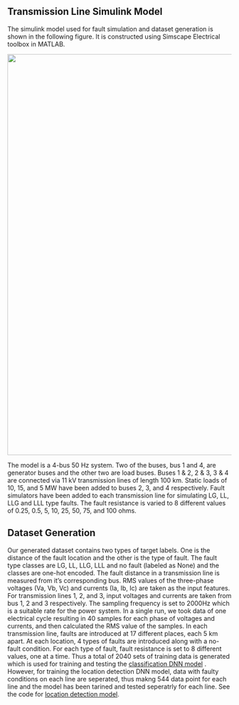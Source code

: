 ## Transmission Line Simulink Model

The simulink model used for fault simulation and dataset generation is shown in the following figure. It is constructed using Simscape Electrical toolbox in MATLAB.

<div style="text-align:center;">
<img src="https://github.com/Sheikh0541/ICECE-2022-DNN-For-Transmission-Line/assets/69375725/b3829b0c-2d5d-496a-90e9-93707ea2353e" width="900"/>
</div>

The model is a 4-bus 50 Hz system. Two of the buses, bus 1 and 4, are generator buses and the other two are load buses. Buses 1 & 2, 2 & 3, 3 & 4 are connected via 11 kV transmission lines of length 100 km. Static loads of 10, 15, and 5 MW have been added to buses 2, 3, and 4 respectively. Fault simulators have been added to each transmission line for simulating LG, LL, LLG and LLL type faults. The fault resistance is varied to 8 different values of 0.25, 0.5, 5, 10, 25, 50, 75, and 100 ohms.

## Dataset Generation

Our generated dataset contains two types of target labels. One is the distance of the fault location and the other is the type of fault. The fault type classes are LG, LL, LLG, LLL and no fault (labeled as None) and the classes are one-hot encoded. The fault distance in a transmission line is measured from it’s corresponding bus. RMS values of the three-phase voltages (Va, Vb, Vc) and currents (Ia, Ib, Ic) are taken as the input features. For transmission lines 1, 2, and 3, input voltages and currents are taken from bus 1, 2 and 3 respectively. The sampling frequency is set to 2000Hz which is a suitable rate for the power system. In a single run, we took data of one electrical cycle resulting in 40 samples for each phase of voltages and currents, and then calculated the RMS value of the samples. In each transmission line, faults are introduced at 17 different places, each 5 km apart. At each location, 4 types of faults are introduced along with a no-fault condition. For each type of fault, fault resistance is set to 8 different values, one at a time. Thus a total of 2040 sets of training data is generated which is used for training and testing the [classification DNN model](Code/Classification_model.ipynb) . However, for training the location detection DNN model, data with faulty conditions on each line are seperated, thus makng 544 data point for each line and the model has been tarined and tested seperatrly for each line. See the code for [location detection model](Code/Distance_model.ipynb). 
